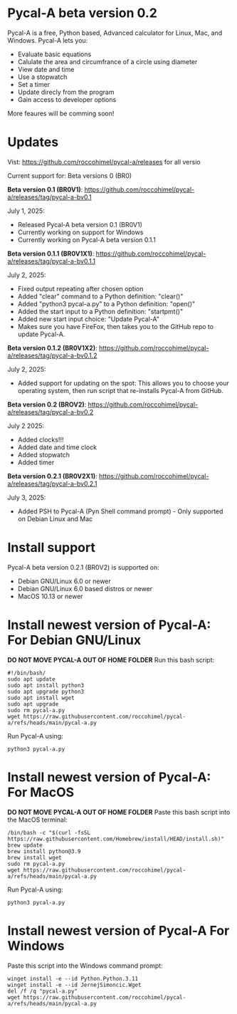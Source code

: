 # Pycal-A beta version 0.2
Pycal-A is a free, Python based, Advanced calculator for Linux, Mac, and Windows. Pycal-A lets you:
- Evaluate basic equations
- Calulate the area and circumfrance of a circle using diameter
- View date and time
- Use a stopwatch
- Set a timer
- Update direcly from the program
- Gain access to developer options

More feaures will be comming soon!
# Updates
Vist: https://github.com/roccohimel/pycal-a/releases   for all versio

Current support for: Beta versions 0 (BR0)

**Beta version 0.1 (BR0V1)**: https://github.com/roccohimel/pycal-a/releases/tag/pycal-a-bv0.1

July 1, 2025:
  - Released Pycal-A beta version 0.1 (BR0V1)
  - Currently working on support for Windows
  - Currently working on Pycal-A beta version 0.1.1

**Beta version 0.1.1 (BR0V1X1)**: https://github.com/roccohimel/pycal-a/releases/tag/pycal-a-bv0.1.1

July 2, 2025:
  - Fixed output repeating after chosen option
  - Added "clear" command to a Python definition: "clear()"
  - Added "python3 pycal-a.py" to a Python definition: "open()"
  - Added the start input to a Python definition: "startpmt()"
  - Added new start input choice: "Update Pycal-A"
  - Makes sure you have FireFox, then takes you to the GitHub repo to update Pycal-A.

**Beta version 0.1.2 (BR0V1X2)**: https://github.com/roccohimel/pycal-a/releases/tag/pycal-a-bv0.1.2

July 2, 2025:
- Added support for updating on the spot:
  This allows you to choose your operating system, then run script that re-installs Pycal-A from GitHub.

**Beta version 0.2 (BROV2)**: https://github.com/roccohimel/pycal-a/releases/tag/pycal-a-bv0.2

July 2 2025:
- Added clocks!!!
- Added date and time clock
- Added stopwatch
- Added timer

**Beta version 0.2.1 (BR0V2X1)**: https://github.com/roccohimel/pycal-a/releases/tag/pycal-a-bv0.2.1

July 3, 2025:
- Added PSH to Pycal-A (Pyn Shell command prompt) - Only supported on Debian Linux and Mac

# Install support
Pycal-A beta version 0.2.1 (BR0V2) is supported on:
- Debian GNU/Linux 6.0 or newer
- Debian GNU/Linux 6.0 based distros or newer
- MacOS 10.13 or newer
# Install newest version of Pycal-A: For Debian GNU/Linux
**DO NOT MOVE PYCAL-A OUT OF HOME FOLDER**
Run this bash script:
```
#!/bin/bash/
sudo apt update
sudo apt install python3
sudo apt upgrade python3
sudo apt install wget
sudo apt upgrade 
sudo rm pycal-a.py
wget https://raw.githubusercontent.com/roccohimel/pycal-a/refs/heads/main/pycal-a.py
```
Run Pycal-A using:
```
python3 pycal-a.py
```
# Install newest version of Pycal-A: For MacOS
**DO NOT MOVE PYCAL-A OUT OF HOME FOLDER**
Paste this bash script into the MacOS terminal:
```
/bin/bash -c "$(curl -fsSL https://raw.githubusercontent.com/Homebrew/install/HEAD/install.sh)"
brew update
brew install python@3.9
brew install wget
sudo rm pycal-a.py
wget https://raw.githubusercontent.com/roccohimel/pycal-a/refs/heads/main/pycal-a.py
```
Run Pycal-A using:
```
python3 pycal-a.py
```
# Install newest version of Pycal-A For Windows
Paste this script into the Windows command prompt:
```
winget install -e --id Python.Python.3.11
winget install -e --id JernejSimoncic.Wget
del /f /q "pycal-a.py"
wget https://raw.githubusercontent.com/roccohimel/pycal-a/refs/heads/main/pycal-a.py
```
